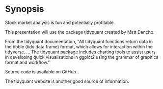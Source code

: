# Synopsis
Stock market analysis is fun and potentially profitable.  
  
This presentation will use the package tidyquant created by Matt Dancho.  
  
From the tidyquant documentation, "All tidyquant functions return data in the tibble (tidy data frame) format, which allows for interaction within the tidyverse. … The tidyquant package includes charting tools to assist users in developing quick visualizations in ggplot2 using the grammar of graphics format and workflow."  
  
Source code is available on GitHub.  
  
The tidyquant website is another good source of information.  
